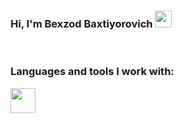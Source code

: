### Hi, I'm Bexzod Baxtiyorovich <img src="https://media.giphy.com/media/hvRJCLFzcasrR4ia7z/giphy.gif" width='27px'></img>
<br/>

### Languages and tools I work with:

<code><img src="[https://upload.wikimedia.org/wikipedia/commons/thumb/0/00/HTML5_logo_black.svg/1024px-HTML5_logo_black.svg.png](https://w7.pngwing.com/pngs/584/376/png-transparent-html-logo-world-wide-web-consortium-font-family-html-tag-sale-tag-text-happy-birthday-vector-images-thumbnail.png)" width="40px"></img></code>
